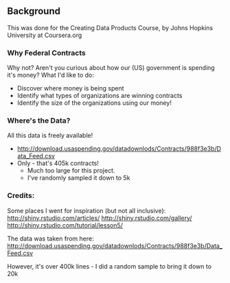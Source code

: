 
## Background
This was done for the Creating Data Products Course, by Johns Hopkins University at Coursera.org

### Why Federal Contracts

Why not? Aren't you curious about how our (US) government is spending it's money?
What I'd like to do:
- Discover where money is being spent
- Identify what types of organizations are winning contracts
- Identify the size of the organizations using our money!

### Where's the Data?

All this data is freely available!
* http://download.usaspending.gov/datadownlods/Contracts/988f3e3b/Data_Feed.csv
* Only - that's 405k contracts!
  + Much too large for this project.
  + I've randomly sampled it down to 5k

### Credits:
Some places I went for inspiration (but not all inclusive):
http://shiny.rstudio.com/articles/
http://shiny.rstudio.com/gallery/
http://shiny.rstudio.com/tutorial/lesson5/

  
The data was taken from here:
http://download.usaspending.gov/datadownlods/Contracts/988f3e3b/Data_Feed.csv

However, it's over 400k lines - I did a random sample to bring it down to 20k    